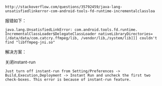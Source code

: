 	http://stackoverflow.com/questions/35792459/java-lang-unsatisfiedlinkerror-com-android-tools-fd-runtime-incrementalclassloa 
报错如下：

	java.lang.UnsatisfiedLinkError: com.android.tools.fd.runtime. IncrementalClassLoader$DelegateClassLoader nativeLibraryDirectories=[/data/data/com.catcry.ffmpeg/lib, /vendor/lib,/system/lib]]] couldn't find "libffmpeg-jni.so"

解决方案：

关闭instant-run

	Just turn off instant-run from Setting/Preferences -> Build,Execution,Deployment -> Instant Run and uncheck the first two check-boxes. This error is because of instant-run feature.